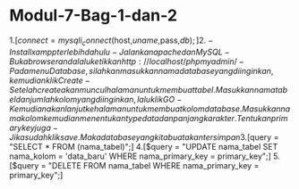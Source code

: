 # Modul-7-Bag-1-dan-2
1.[$connect = mysqli_connect($host,$uname,$pass,$db);]
2.-Install xampp terlebih dahulu
-Jalankan apache dan MySQL
-Buka browser anda lalu ketikkan http://localhost/phpmyadmin/
-Pada menu Database, silahkan masukkan nama database yang diinginkan, kemudian klik Create
-Setelah create akan muncul halaman untuk membuat tabel.Masukkan nama tabel dan jumlah kolom yang diinginkan, lalu klik GO
-Kemudian akan lanjut ke halaman untuk membuat kolom database.Masukkan nama kolom kemudian menentukan type data dan panjang karakter.Tentukan primary key juga
-Jika sudah klik save.Maka database yang kita buat akan tersimpan
3.[$query = "SELECT * FROM (nama_tabel)";]
4.[$query = "UPDATE nama_tabel SET nama_kolom = 'data_baru' WHERE nama_primary_key = primary_key";]
5.[$query = "DELETE FROM nama_tabel WHERE nama_primary_key = primary_key";]
